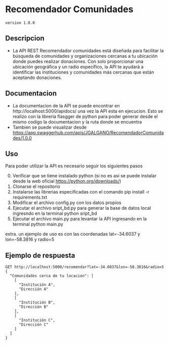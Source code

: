 # Recomendador Comunidades 
`version 1.0.0` 

## Descripcion
* La API REST Recomendador comunidades está diseñada para facilitar la búsqueda de comunidades y organizaciones cercanas a tu ubicación donde puedes realizar donaciones. Con solo proporcionar una ubicación geográfica y un radio específico, la API te ayudará a identificar las instituciones y comunidades más cercanas que están aceptando donaciones.

## Documentacion
* La documentacion de la API se puede encontrar en http://localhost:5000/apidocs/ una vez la API esta en ejecucion. Esto se realizo con la libreria flasgger de python para poder generar desde el mismo codigo la documentacion y la ruta donde se encuentra
* Tambien se puede visualizar desde https://app.swaggerhub.com/apis/JGALGANO/RecomendadorComunidades/1.0.0
  
## Uso
Para poder utilizar la API es necesario seguir los siguientes pasos

0. Verificar que se tiene instalado python (si no es asi se puede instalar desde la web oficial https://python.org/downloads/)
1. Clonarse el repositorio
2. Instalarse las librerias especificadas con el comando pip install -r requirements.txt
3. Modificar el archivo config.py con los datos propios
4. Ejecutar el archivo sript_bd.py para generar la base de datos local ingresndo en la terminal python sript_bd 
5. Ejecutar el archivo main.py para levantar la API ingresando en la terminal python main.py

extra. un ejemplo de uso es con las coordenadas lat=-34.6037 y lon=-58.3816 y radio=5

## Ejemplo de respuesta
```http
GET http://localhost:5000/recomendar?lat=-34.6037&lon=-58.3816&radio=5
{
  "Comunidades cerca de tu locacion": [
    [
      "Institución A",
      "Dirección A"
    ],
    [
      "Institución B",
      "Dirección B"
    ],
    [
      "Institución C",
      "Dirección C"
    ]
  ]
}
